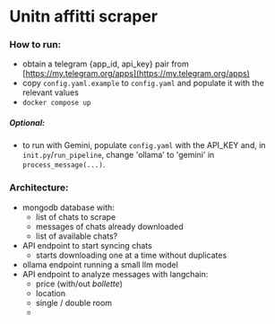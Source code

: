 # Unitn affitti scraper

### How to run:
- obtain a telegram {app_id, api_key} pair from [https://my.telegram.org/apps](https://my.telegram.org/apps)
- copy `config.yaml.example` to `config.yaml` and populate it with the relevant values
- `docker compose up`

##### Optional:
- to run with Gemini, populate `config.yaml` with the API_KEY and, in `init.py`/`run_pipeline`, change 'ollama' to 'gemini' in `process_message(...)`.

### Architecture:
- mongodb database with:
  - list of chats to scrape
  - messages of chats already downloaded
  - list of available chats?
- API endpoint to start syncing chats
  - starts downloading one at a time without duplicates
- ollama endpoint running a small llm model
- API endpoint to analyze messages with langchain:
  - price (with/out *bollette*)
  - location
  - single / double room
  - 
